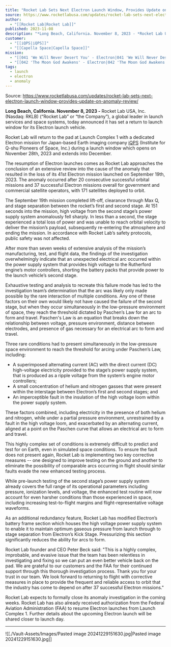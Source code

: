 ```yaml
---
title: "Rocket Lab Sets Next Electron Launch Window, Provides Update on Anomaly Review "
source: https://www.rocketlabusa.com/updates/rocket-lab-sets-next-electron-launch-window-provides-update-on-anomaly-review/
author:
  - "[[Rocket Lab|Rocket Lab]]"
published: 2023-11-08
description: "*Long Beach, California. November 8, 2023 - *Rocket Lab USA, Inc. (Nasdaq: RKLB) (“Rocket Lab” or “the Company”), a global leader in launch services and space systems, today announced it has set a return to launch window for its Electron launch vehicle."
customer:
  - "[[iQPS|iQPS]]"
  - "[[Capella Space|Capella Space]]"
mission:
  - "[[041 'We Will Never Desert You' - Electron|041 'We Will Never Desert You' - Electron]]"
  - "[[042 'The Moon God Awakens' - Electron|042 'The Moon God Awakens' - Electron]]"
tags:
  - launch
  - electron
  - anomaly
---
```


Source: https://www.rocketlabusa.com/updates/rocket-lab-sets-next-electron-launch-window-provides-update-on-anomaly-review/

**Long Beach, California. November 8, 2023 -** Rocket Lab USA, Inc. (Nasdaq: RKLB) (“Rocket Lab” or “the Company”), a global leader in launch services and space systems, today announced it has set a return to launch window for its Electron launch vehicle.

Rocket Lab will return to the pad at Launch Complex 1 with a dedicated Electron mission for Japan-based Earth imaging company [iQPS](https://cts.businesswire.com/ct/CT?id=smartlink&url=https%3A%2F%2Fi-qps.net%2Fen%2F&esheet=53793036&newsitemid=20231108713039&lan=en-US&anchor=iQPS&index=1&md5=b84e615e7dfe0557cc5b275f9053e3ef) (Institute for Q-shu Pioneers of Space, Inc.) during a launch window which opens on November 28th, 2023 and extends into December.

The resumption of Electron launches comes as Rocket Lab approaches the conclusion of an extensive review into the cause of the anomaly that resulted in the loss of its 41st Electron mission launched on September 19th, 2023. The anomaly occurred after 20 consecutive successful orbital missions and 37 successful Electron missions overall for government and commercial satellite operators, with 171 satellites deployed to orbit.

The September 19th mission completed lift-off, clearance through Max Q, and stage separation between the rocket’s first and second stage. At 151 seconds into the mission, high voltage from the second stage’s power supply system anomalously fell sharply. In less than a second, the stage experienced a total loss of power and was unable to reach orbital velocity to deliver the mission’s payload, subsequently re-entering the atmosphere and ending the mission. In accordance with Rocket Lab’s safety protocols, public safety was not affected.

After more than seven weeks of extensive analysis of the mission’s manufacturing, test, and flight data, the findings of the investigation overwhelmingly indicate that an unexpected electrical arc occurred within the power supply system that provides high voltage to the Rutherford engine’s motor controllers, shorting the battery packs that provide power to the launch vehicle’s second stage.

Exhaustive testing and analysis to recreate this failure mode has led to the investigation team’s determination that the arc was likely only made possible by the rare interaction of multiple conditions. Any one of these factors on their own would likely not have caused the failure of the second stage, but when they occur simultaneously in the low-pressure environment of space, they reach the threshold dictated by Paschen’s Law for an arc to form and travel. Paschen's Law is an equation that breaks down the relationship between voltage, pressure environment, distance between electrodes, and presence of gas necessary for an electrical arc to form and travel.

Three rare conditions had to present simultaneously in the low-pressure space environment to reach the threshold for arcing under Paschen’s Law, including:

- A superimposed alternating current (AC) with the direct current (DC) high-voltage electricity provided to the stage’s power supply system, that is produced as a ripple voltage from the system’s engine motor controllers;
- A small concentration of helium and nitrogen gasses that were present within the interstage between Electron’s first and second stages; and
- An imperceptible fault in the insulation of the high voltage loom within the power supply system.

These factors combined, including electricity in the presence of both helium and nitrogen, while under a partial pressure environment, unrestrained by a fault in the high voltage loom, and exacerbated by an alternating current, aligned at a point on the Paschen curve that allows an electrical arc to form and travel.

This highly complex set of conditions is extremely difficult to predict and test for on Earth, even in simulated space conditions. To ensure the fault does not present again, Rocket Lab is implementing two key corrective measures -- one designed to improve testing on the ground and another to eliminate the possibility of comparable arcs occurring in flight should similar faults evade the new enhanced testing process.

While pre-launch testing of the second stage’s power supply system already covers the full range of its operational parameters including pressure, ionization levels, and voltage, the enhanced test routine will now account for even harsher conditions than those experienced in space, including increasing test-to-flight margins and flight-representative voltage waveforms.

As an additional redundancy feature, Rocket Lab has modified Electron’s battery frame section which houses the high voltage power supply system to enable it to maintain optimum gaseous pressure from launch through to stage separation from Electron’s Kick Stage. Pressurizing this section significantly reduces the ability for arcs to form.

Rocket Lab founder and CEO Peter Beck said: "This is a highly complex, improbable, and evasive issue that the team has been relentless in investigating and fixing so we can put an even better vehicle back on the pad. We are grateful to our customers and the FAA for their continued support through this thorough investigation process. Thank you for your trust in our team. We look forward to returning to flight with corrective measures in place to provide the frequent and reliable access to orbit that the industry has come to depend on after 37 successful Electron missions."

Rocket Lab expects to formally close its anomaly investigation in the coming weeks. Rocket Lab has also already received authorization from the Federal Aviation Administration (FAA) to resume Electron launches from Launch Complex 1. Further details about the upcoming Electron launch will be shared closer to launch day.

---

![[./Vault-Assets/Images/Pasted image 20241229151630.jpg|Pasted image 20241229151630.jpg]]